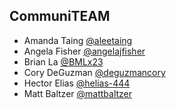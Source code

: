 ## CommuniTEAM

- Amanda Taing [@aleetaing](https://github.com/aleetaing)
- Angela Fisher [@angelajfisher](https://github.com/angelajfisher)
- Brian La [@BMLx23](https://github.com/BMLx23)
- Cory DeGuzman [@deguzmancory](https://github.com/deguzmancory)
- Hector Elias [@helias-444](https://github.com/helias-444)
- Matt Baltzer [@mattbaltzer](https://github.com/mattbaltzer)

<!--

**Here are some ideas to get you started:**

🙋‍♀️ A short introduction - what is your organization all about?
🌈 Contribution guidelines - how can the community get involved?
👩‍💻 Useful resources - where can the community find your docs? Is there anything else the community should know?
🍿 Fun facts - what does your team eat for breakfast?
🧙 Remember, you can do mighty things with the power of [Markdown](https://docs.github.com/github/writing-on-github/getting-started-with-writing-and-formatting-on-github/basic-writing-and-formatting-syntax)
-->

